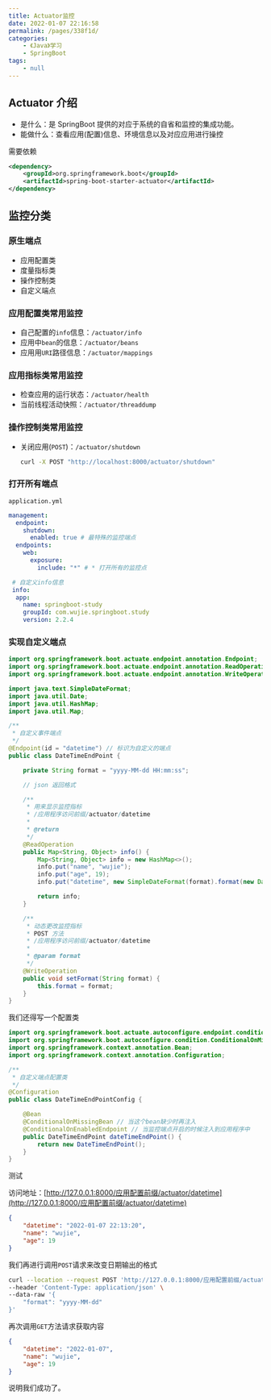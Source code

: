 ```yaml
---
title: Actuator监控
date: 2022-01-07 22:16:58
permalink: /pages/338f1d/
categories:
    - 《Java》学习
    - SpringBoot
tags:
    - null
---
```


## Actuator 介绍

-   是什么：是 SpringBoot 提供的对应于系统的自省和监控的集成功能。
-   能做什么：查看应用(配置)信息、环境信息以及对应应用进行操控

需要依赖

```xml
<dependency>
    <groupId>org.springframework.boot</groupId>
    <artifactId>spring-boot-starter-actuator</artifactId>
</dependency>
```

## 监控分类

### 原生端点

-   应用配置类
-   度量指标类
-   操作控制类
-   自定义端点

### 应用配置类常用监控

-   自己配置的`info`信息：`/actuator/info`
-   应用中`bean`的信息：`/actuator/beans`
-   应用用`URI`路径信息：`/actuator/mappings`

### 应用指标类常用监控

-   检查应用的运行状态：`/actuator/health`
-   当前线程活动快照：`/actuator/threaddump`

### 操作控制类常用监控

-   关闭应用(`POST`)：`/actuator/shutdown`

    ```bash
    curl -X POST "http://localhost:8000/actuator/shutdown"
    ```

### 打开所有端点

`application.yml`

```yaml
management:
  endpoint:
    shutdown:
      enabled: true # 最特殊的监控端点
  endpoints:
    web:
      exposure:
        include: "*" # * 打开所有的监控点

 # 自定义info信息
 info:
  app:
    name: springboot-study
    groupId: com.wujie.springboot.study
    version: 2.2.4
```

### 实现自定义端点

```java
import org.springframework.boot.actuate.endpoint.annotation.Endpoint;
import org.springframework.boot.actuate.endpoint.annotation.ReadOperation;
import org.springframework.boot.actuate.endpoint.annotation.WriteOperation;

import java.text.SimpleDateFormat;
import java.util.Date;
import java.util.HashMap;
import java.util.Map;

/**
 * 自定义事件端点
 */
@Endpoint(id = "datetime") // 标识为自定义的端点
public class DateTimeEndPoint {

    private String format = "yyyy-MM-dd HH:mm:ss";

    // json 返回格式

    /**
     * 用来显示监控指标
     * /应用程序访问前缀/actuator/datetime
     *
     * @return
     */
    @ReadOperation
    public Map<String, Object> info() {
        Map<String, Object> info = new HashMap<>();
        info.put("name", "wujie");
        info.put("age", 19);
        info.put("datetime", new SimpleDateFormat(format).format(new Date()));

        return info;
    }

    /**
     * 动态更改监控指标
     * POST 方法
     * /应用程序访问前缀/actuator/datetime
     *
     * @param format
     */
    @WriteOperation
    public void setFormat(String format) {
        this.format = format;
    }
}

```

我们还得写一个配置类

```java
import org.springframework.boot.actuate.autoconfigure.endpoint.condition.ConditionalOnEnabledEndpoint;
import org.springframework.boot.autoconfigure.condition.ConditionalOnMissingBean;
import org.springframework.context.annotation.Bean;
import org.springframework.context.annotation.Configuration;

/**
 * 自定义端点配置类
 */
@Configuration
public class DateTimeEndPointConfig {

    @Bean
    @ConditionalOnMissingBean // 当这个bean缺少时再注入
    @ConditionalOnEnabledEndpoint // 当监控端点开启的时候注入到应用程序中
    public DateTimeEndPoint dateTimeEndPoint() {
        return new DateTimeEndPoint();
    }
}

```

测试

访问地址：[http://127.0.0.1:8000/应用配置前缀/actuator/datetime](http://127.0.0.1:8000/应用配置前缀/actuator/datetime)

```json
{
    "datetime": "2022-01-07 22:13:20",
    "name": "wujie",
    "age": 19
}
```

我们再进行调用`POST`请求来改变日期输出的格式

```bash
curl --location --request POST 'http://127.0.0.1:8000/应用配置前缀/actuator/datetime' \
--header 'Content-Type: application/json' \
--data-raw '{
    "format": "yyyy-MM-dd"
}'
```

再次调用`GET`方法请求获取内容

```json
{
    "datetime": "2022-01-07",
    "name": "wujie",
    "age": 19
}
```

说明我们成功了。
